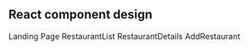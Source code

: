 
React component design
-----------------------
Landing Page
RestaurantList
RestaurantDetails
AddRestaurant